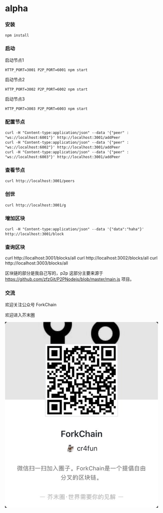 # alpha


### 安装

```
npm install
```

### 启动

启动节点1
```
HTTP_PORT=3001 P2P_PORT=6001 npm start
```

启动节点2
```
HTTP_PORT=3002 P2P_PORT=6002 npm start
```

启动节点3
```
HTTP_PORT=3003 P2P_PORT=6003 npm start
```

### 配置节点

```
curl -H "Content-type:application/json" --data '{"peer" : "ws://localhost:6001"}' http://localhost:3001/addPeer
curl -H "Content-type:application/json" --data '{"peer" : "ws://localhost:6002"}' http://localhost:3001/addPeer
curl -H "Content-type:application/json" --data '{"peer" : "ws://localhost:6003"}' http://localhost:3001/addPeer
```

### 查看节点

```
curl http://localhost:3001/peers
```

### 创世

```
curl http://localhost:3001/g
```

### 增加区块

```
curl -H "Content-type:application/json" --data '{"data":"haha"}' http://localhost:3001/block

```

### 查询区块

curl http://localhost:3001/blocks/all
curl http://localhost:3002/blocks/all
curl http://localhost:3003/blocks/all


区块链的部分是我自己写的，p2p 这部分主要来源于 https://github.com/zfzGit/P2PNodejs/blob/master/main.js  项目。

### 交流

欢迎关注公众号 ForkChain

欢迎进入芥末圈

![](qrcode.jpg)